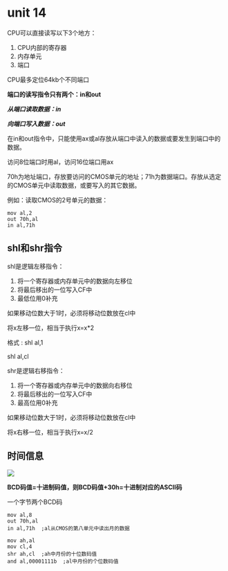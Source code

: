 # unit 14

CPU可以直接读写以下3个地方：

1. CPU内部的寄存器
2. 内存单元
3. 端口

CPU最多定位64kb个不同端口

**端口的读写指令只有两个：in和out**

***从端口读取数据：in***

***向端口写入数据：out***

在in和out指令中，只能使用ax或al存放从端口中读入的数据或要发生到端口中的数据。

访问8位端口时用al，访问16位端口用ax

70h为地址端口，存放要访问的CMOS单元的地址；71h为数据端口。存放从选定的CMOS单元中读取数据，或要写入的其它数据。

例如：读取CMOS的2号单元的数据：

```assembly
mov al,2
out 70h,al
in al,71h
```



## shl和shr指令

shl是逻辑左移指令：

1. 将一个寄存器或内存单元中的数据向左移位
2. 将最后移出的一位写入CF中
3. 最低位用0补充

如果移动位数大于1时，必须将移动位数放在cl中

将x左移一位，相当于执行x=x*2

格式 : shl al,1

shl al,cl

shr是逻辑右移指令：

1. 将一个寄存器或内存单元中的数据向右移位
2. 将最后移出的一位写入CF中
3. 最高位用0补充

如果移动位数大于1时，必须将移动位数放在cl中

将x右移一位，相当于执行x=x/2



## 时间信息

![](https://img-blog.csdnimg.cn/20200212170245745.PNG?x-oss-process=image/watermark,type_ZmFuZ3poZW5naGVpdGk,shadow_10,text_aHR0cHM6Ly9ibG9nLmNzZG4ubmV0L3FxXzQzNTUwODkw,size_16,color_FFFFFF,t_70)

**BCD码值=十进制码值，则BCD码值+30h=十进制对应的ASCII码**

一个字节两个BCD码

```assembly
mov al,8
out 70h,al
in al,71h  ;al从CMOS的第八单元中读出月的数据

mov ah,al
mov cl,4
shr ah,cl  ;ah中月份的十位数码值
and al,00001111b  ;al中月份的个位数码值
```

